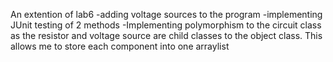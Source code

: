 An extention of lab6
-adding voltage sources to the program
-implementing JUnit testing of 2 methods
-Implementing polymorphism to the circuit class as the resistor and voltage source are child classes to the object class. This allows me to store each component into 
one arraylist
